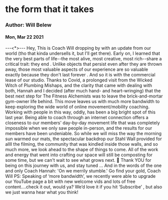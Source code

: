 # the form that it takes
### Author: Will Belew
#### Mon, Mar 22 2021
---<*>---
Hey, This is Coach Will dropping by with an update from our world (tho that kinda undersells it, but I'll get there).  Early on, I learned that the very best parts of life--the most alive, most creative, most rich--share a critical trait:  they end . Unlike objects that persist even after they are thrown away, those most valuable aspects of our experience are so valuable exactly because they  don't last forever . And so it is with the commercial lease of our studio. Thanks to Covid, a prolonged visit from the Wicked Witch of Plumbing Mishaps, and the clarity that came with dealing with both, Hannah and I decided (after much hand- and heart-wringing) that the best next step for The Fitness Alchemists was to leave the brick-and-mortar gym-owner life behind. This move leaves us with much more bandwidth to keep exploring the wide world of online movement/mobility coaching. Working with people in this way, oddly, has been a big bright spot of this last year. Being able to coach through an internet connection offers a closeness to our members' day-by-day movement life that was completely impossible when we only saw people in-person, and the results for our members have been undeniable. So while we will miss the way the morning sun warmed our mats, the spectacular backdrop our Stahl Wall provided for allll the filming, the community that was kindled inside those walls, and so much more, we look ahead to the shape of things to come.                     All of the work and energy that went into crafting our space will still be composting for some time, but we can't wait to see what grows next. 🌱 Thank YOU for being on this journey with us, and stay tuned …  And in the words of the one and only Coach Hannah: 'On we merrily stumble.' Go find your gold, Coach Will PS: Speaking of ‘more bandwidth’, we recently were able to upgrade our YouTube page a bit with new welcome vids and lots of free content….check it out, would ya?  We’d  love  it if you hit ‘Subscribe’ , but also we just wanna hear what you think!
                        